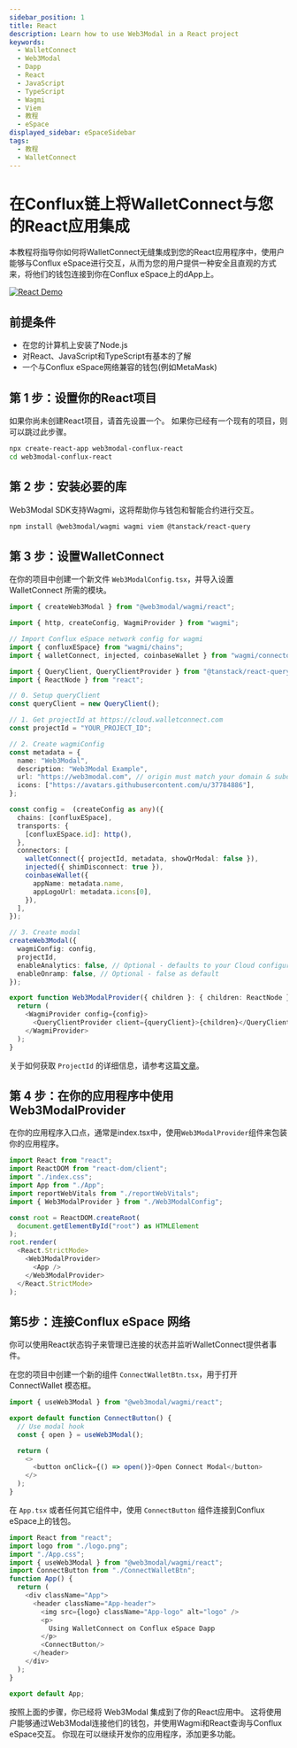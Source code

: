 ```yaml
---
sidebar_position: 1
title: React
description: Learn how to use Web3Modal in a React project
keywords:
  - WalletConnect
  - Web3Modal
  - Dapp
  - React
  - JavaScript
  - TypeScript
  - Wagmi
  - Viem
  - 教程
  - eSpace
displayed_sidebar: eSpaceSidebar
tags:
  - 教程
  - WalletConnect
---
```


# 在Conflux链上将WalletConnect与您的React应用集成

本教程将指导你如何将WalletConnect无缝集成到您的React应用程序中，使用户能够与Conflux eSpace进行交互，从而为您的用户提供一种安全且直观的方式来，将他们的钱包连接到你在Conflux eSpace上的dApp上。

[![React Demo](../img/walletconnect-react.png)](../img/walletconnect-react.png)

## 前提条件

- 在您的计算机上安装了Node.js
- 对React、JavaScript和TypeScript有基本的了解
- 一个与Conflux eSpace网络兼容的钱包(例如MetaMask)

## 第 1 步：设置你的React项目

如果你尚未创建React项目，请首先设置一个。 如果你已经有一个现有的项目，则可以跳过此步骤。

```bash
npx create-react-app web3modal-conflux-react
cd web3modal-conflux-react
```

## 第 2 步：安装必要的库

Web3Modal SDK支持Wagmi，这将帮助你与钱包和智能合约进行交互。

```bash
npm install @web3modal/wagmi wagmi viem @tanstack/react-query
```

## 第 3 步：设置WalletConnect

在你的项目中创建一个新文件 `Web3ModalConfig.tsx`，并导入设置 WalletConnect 所需的模块。

```typescript
import { createWeb3Modal } from "@web3modal/wagmi/react";

import { http, createConfig, WagmiProvider } from "wagmi";

// Import Conflux eSpace network config for wagmi
import { confluxESpace} from "wagmi/chains";
import { walletConnect, injected, coinbaseWallet } from "wagmi/connectors";

import { QueryClient, QueryClientProvider } from "@tanstack/react-query";
import { ReactNode } from "react";

// 0. Setup queryClient
const queryClient = new QueryClient();

// 1. Get projectId at https://cloud.walletconnect.com
const projectId = "YOUR_PROJECT_ID";

// 2. Create wagmiConfig
const metadata = {
  name: "Web3Modal",
  description: "Web3Modal Example",
  url: "https://web3modal.com", // origin must match your domain & subdomain
  icons: ["https://avatars.githubusercontent.com/u/37784886"],
};

const config =  (createConfig as any)({
  chains: [confluxESpace],
  transports: {
    [confluxESpace.id]: http(),
  },
  connectors: [
    walletConnect({ projectId, metadata, showQrModal: false }),
    injected({ shimDisconnect: true }),
    coinbaseWallet({
      appName: metadata.name,
      appLogoUrl: metadata.icons[0],
    }),
  ],
});

// 3. Create modal
createWeb3Modal({
  wagmiConfig: config,
  projectId,
  enableAnalytics: false, // Optional - defaults to your Cloud configuration
  enableOnramp: false, // Optional - false as default
});

export function Web3ModalProvider({ children }: { children: ReactNode }) {
  return (
    <WagmiProvider config={config}>
      <QueryClientProvider client={queryClient}>{children}</QueryClientProvider>
    </WagmiProvider>
  );
}

```

关于如何获取 `ProjectId` 的详细信息，请参考这篇[文章](/docs/espace/tutorials/walletConnect/project-creation)。

## 第 4 步：在你的应用程序中使用 Web3ModalProvider

在你的应用程序入口点，通常是index.tsx中，使用`Web3ModalProvider`组件来包装你的应用程序。

```typescript
import React from "react";
import ReactDOM from "react-dom/client";
import "./index.css";
import App from "./App";
import reportWebVitals from "./reportWebVitals";
import { Web3ModalProvider } from "./Web3ModalConfig";

const root = ReactDOM.createRoot(
  document.getElementById("root") as HTMLElement
);
root.render(
  <React.StrictMode>
    <Web3ModalProvider>
      <App />
    </Web3ModalProvider>
  </React.StrictMode>
);

```

## 第5步：连接Conflux eSpace 网络

你可以使用React状态钩子来管理已连接的状态并监听WalletConnect提供者事件。

在您的项目中创建一个新的组件 `ConnectWalletBtn.tsx`，用于打开 ConnectWallet 模态框。

```typescript
import { useWeb3Modal } from "@web3modal/wagmi/react";

export default function ConnectButton() {
  // Use modal hook
  const { open } = useWeb3Modal();

  return (
    <>
      <button onClick={() => open()}>Open Connect Modal</button>
    </>
  );
}

```

在 `App.tsx` 或者任何其它组件中，使用 `ConnectButton` 组件连接到Conflux eSpace上的钱包。

```typescript
import React from "react";
import logo from "./logo.png";
import "./App.css";
import { useWeb3Modal } from "@web3modal/wagmi/react";
import ConnectButton from "./ConnectWalletBtn";
function App() {
  return (
    <div className="App">
      <header className="App-header">
        <img src={logo} className="App-logo" alt="logo" />
        <p>
          Using WalletConnect on Conflux eSpace Dapp
        </p>
        <ConnectButton/>
      </header>
    </div>
  );
}

export default App;

```

按照上面的步骤，你已经将 Web3Modal 集成到了你的React应用中。 这将使用户能够通过Web3Modal连接他们的钱包，并使用Wagmi和React查询与Conflux eSpace交互。 你现在可以继续开发你的应用程序，添加更多功能。